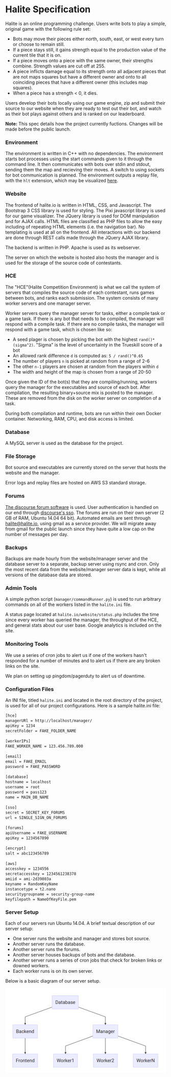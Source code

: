 # Halite Specification

Halite is an online programming challenge. Users write bots to play a simple, original game with the following rule set:

* Bots may move their pieces either north, south, east, or west every turn or choose to remain still.
* If a piece stays still, it gains strength equal to the production value of the current tile that it is on.
* If a piece moves onto a piece with the same owner, their strengths combine. Strength values are cut off at 255.
* A piece inflicts damage equal to its strength onto all adjacent pieces that are not maps squares but have a different owner and onto to all coinciding pieces that have a different owner (this includes map squares).
* When a piece has a strength &lt; 0, it dies.

Users develop their bots locally using our game engine, zip and submit their source to our website when they are ready to test out their bot, and watch as their bot plays against others and is ranked on our leaderboard.

**Note:** This spec details how the project currently fuctions. Changes will be made before the public launch.


### Environment
The environment is written in C++ with no dependencies. The environment starts bot processes using the start commands given to it through the command line. It then communicates with bots over stdin and stdout, sending them the map and recieving their moves. A switch to using sockets for bot communication is planned. The environment outputs a replay file, with the `hlt` extension, which may be visualized [here](http://halite.io/website/game.php).

### Website

The frontend of halite.io is written in HTML, CSS, and Javascript. The Bootstrap 3 CSS library is used for styling. The Pixi javascript library is used for our game visualizer. The JQuery library is used for DOM manipulation and for AJAX calls. HTML files are classified as PHP files to allow the easy including of repeating HTML elements (i.e. the navigation bar). No templating is used at all on the frontend. All interactions with our backend are done through REST calls made through the JQuery AJAX library.

The backend is written in PHP. Apache is used as its webserver.

The server on which the website is hosted also hosts the manager and is used for the storage of the source code of contestants.

### HCE

The "HCE"(Halite Competition Environment) is what we call the system of servers that compiles the source code of each contestant, runs games between bots, and ranks each submission. The system consists of many worker servers and one manager server. 

Worker servers query the manager server for tasks, either a compile task or a game task. If there is any bot that needs to be compiled, the manager will respond with a compile task. If there are no compile tasks, the manager will respond with a game task, which is chosen like so:

* A seed plager is chosen by picking the bot with the highest `rand()*(sigma^2)`. "Sigma" is the level of uncertainty in the Trueskill score of a bot
* An allowed rank difference `d` is computed as: `5 / rand()^0.65`
* The number of players `n` is picked at random from a range of 2-6
* The other `n-1` players are chosen at random from the players within `d`
* The width and height of the map is chosen from a range of 20-50

Once given the ID of the bot(s) that they are compiling/running, workers query the manager for the executables and source of each bot. After compilation, the resulting binary+source mix is posted to the manager. These are removed from the disk on the worker server on completion of a task.

During both compilation and runtime, bots are run within their own Docker container. Networking, RAM, CPU, and disk access is limited.

### Database

A MySQL server is used as the database for the project. 

### File Storage

Bot source and executables are currently stored on the server that hosts the website and the manager.

Error logs and replay files are hosted on AWS S3 standard storage.

### Forums

[The discourse forum software](https://www.discourse.org/) is used. User authentication is handled on our end through [discourse's sso](https://meta.discourse.org/t/official-single-sign-on-for-discourse/13045). The forums are run on their own server (2 GB of RAM, Ubuntu 14.04 64 bit). Automated emails are sent through halite@halite.io, using gmail as a service provider. We will migrate away from gmail for the public launch since they have quite a low cap on the number of messages per day.

### Backups

Backups are made hourly from the website/manager server and the database server to a separate, backup server using rsync and cron. Only the most recent data from the website/manager server data is kept, while all versions of the database data are stored.

### Admin Tools

A simple python script (`manager/commandRunner.py`) is used to run arbitrary commands on all of the workers listed in the `halite.ini` file.

A status page located at `halite.io/website/status.php` includes the time since every worker has queried the manager, the throughput of the HCE, and general stats about our user base. Google analytics is included on the site.

### Monitoring Tools

We use a series of cron jobs to alert us if one of the workers hasn't responded for a number of minutes and to alert us if there are any broken links on the site.

We plan on setting up pingdom/pagerduty to alert us of downtime.

### Configuration Files

An INI file, titled `halite.ini` and located in the root directory of the project, is used for all of our project configurations. Here is a sample halite.ini file: 

```
[hce]
managerURl = http://localhost/manager/
apiKey = 1234 
secretFolder = FAKE_FOLDER_NAME

[workerIPs]
FAKE_WORKER_NAME = 123.456.789.000

[email]
email = FAKE_EMAIL
password = FAKE_PASSWORD

[database]
hostname = localhost
username = root
password = pass123
name = MAIN_DB_NAME

[sso]
secret = SECRET_KEY_FORUMS
url = SINGLE_SIGN_ON_FORUMS

[forums]
apiUsername = FAKE_USERNAME
apiKey = 1234567890

[encrypt]
salt = abc123456789

[aws]
accesskey = 1234556
secretaccesskey = 1234561238378
amiid = ami-2d39803a
keyname = RandomKeyName
instancetype = t2.nano
securitygroupname = security-group-name 
keyfilepath = NameOfKeyFile.pem
```

### Server Setup

Each of our servers run Ubuntu 14.04. A brief textual description of our server setup:

* One server runs the website and manager and stores bot source.
* Another server runs the database.
* Another server runs the forums.
* Another server houses backups of bots and the database.
* Another server runs a series of cron jobs that check for broken links or downed workers.
* Each worker runs is on its own server.

Below is a basic diagram of our server setup.

![Server Architecture Diagram](components.png)

